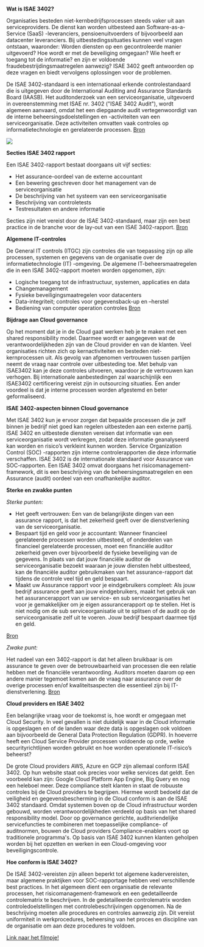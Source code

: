 **Wat is ISAE 3402?** 

Organisaties besteden niet-kernbedrijfsprocessen steeds vaker uit aan serviceproviders. 
De dienst kan worden uitbesteed aan Software-as-a-Service (SaaS) -leveranciers, pensioenuitvoerders of bijvoorbeeld aan datacenter leveranciers. 
Bij uitbestedingssituaties kunnen veel vragen ontstaan, waaronder: Worden diensten op een gecontroleerde manier uitgevoerd? 
Hoe wordt er met de beveiliging omgegaan? Wie heeft er toegang tot de informatie? en zijn er voldoende fraudebestrijdingsmaatregelen aanwezig? 
ISAE 3402 geeft antwoorden op deze vragen en biedt vervolgens oplossingen voor de problemen. 

De ISAE 3402-standaard is een internationaal erkende controlestandaard die is uitgegeven door de International Auditing and Assurance Standards Board (IAASB).
Het auditonderzoek van een serviceorganisatie, uitgevoerd in overeenstemming met ISAE nr. 3402 ("ISAE 3402 Audit"), wordt algemeen aanvaard, omdat het een diepgaande audit vertegenwoordigt van de interne beheersingsdoelstellingen en -activiteiten van een serviceorganisatie.
Deze activiteiten omvatten vaak controles op informatietechnologie en gerelateerde processen. [Bron](https://isae3402.co.uk/isae-3402 )

![](https://www.isae3402.nl/sites/default/files/ISAE_3402_proces_outsourcing_0.png)

**Secties ISAE 3402 rapport**

Een ISAE 3402-rapport bestaat doorgaans uit vijf secties: 

* Het assurance-oordeel van de externe accountant  
* Een bewering geschreven door het management van de serviceorganisatie  
* De beschrijving van het systeem van een serviceorganisatie 
* Beschrijving van controletests  
* Testresultaten en andere informatie 

Secties zijn niet vereist door de ISAE 3402-standaard, maar zijn een best practice in de branche voor de lay-out van een ISAE 3402-rapport. [Bron](https://isae3402.co.uk/isae-3402)

 **Algemene IT-controles** 

De General IT controls (ITGC) zijn controles die van toepassing zijn op alle processen, systemen en gegevens van de organisatie over de informatietechnologie (IT) -omgeving. De algemene IT-beheersmaatregelen die in een ISAE 3402-rapport moeten worden opgenomen, zijn:     

* Logische toegang tot de infrastructuur, systemen, applicaties en data 
* Changemanagement 
* Fysieke beveiligingsmaatregelen voor datacenters 
* Data-integriteit; controles voor gegevensback-up en –herstel 
* Bediening van computer operation controles 
[Bron](https://isae3402.co.uk/isae-3402)

 **Bijdrage aan Cloud governance**

Op het moment dat je in de Cloud gaat werken heb je te maken met een shared responsibility model. Daarmee wordt er aangegeven wat de verantwoordelijkheden zijn van de Cloud provider en van de klanten.  Veel organisaties richten zich op kernactiviteiten en besteden niet-kernprocessen uit. Als gevolg van afgenomen vertrouwen tussen partijen neemt de vraag naar controle over uitbesteding toe. Met behulp van ISAE3402 kan je deze controles uitvoeren, waardoor je de vertrouwen kan verhogen. Bij internationale aanbestedingen zal waarschijnlijk een ISAE3402 certificering vereist zijn in outsourcing situaties. Een ander voordeel is dat je interne processen worden afgestemd en beter geformaliseerd.  

**ISAE 3402-aspecten binnen Cloud governance**

Met ISAE 3402 kun je ervoor zorgen dat bepaalde processen die je zelf binnen je bedrijf niet goed kan regelen uitbesteden aan een externe partij. ISAE 3402 en uitbestede diensten vereisen dat informatie van een serviceorganisatie wordt verkregen, zodat deze informatie geanalyseerd kan worden en risico’s verkleint kunnen worden. Service Organization Control (SOC) -rapporten zijn interne controlerapporten die deze informatie verschaffen. ISAE 3402 is de internationale standaard voor Assurance van SOC-rapporten. Een ISAE 3402 omvat doorgaans het risicomanagement-framework, dit is een beschrijving van de beheersingsmaatregelen en een Assurance (audit) oordeel van een onafhankelijke auditor.  

**Sterke en zwakke punten**

*Sterke punten:*  
* Het geeft vertrouwen: Een van de belangrijkste dingen van een assurance rapport, is dat het zekerheid geeft over de dienstverlening van de serviceorganisatie. 
* Bespaart tijd en geld voor je accountant: Wanneer financieel gerelateerde processen worden uitbesteed, of onderdelen van financieel gerelateerde processen, moet een financiële auditor zekerheid geven over bijvoorbeeld de fysieke beveiliging van de gegevens. In plaats van dat jouw financiële auditor de serviceorganisatie bezoekt waaraan je jouw diensten hebt uitbesteed, kan de financiële auditor gebruikmaken van het assurance-rapport dat tijdens de controle veel tijd en geld bespaart. 
* Maakt uw Assurance rapport voor je eindgebruikers compleet: Als jouw bedrijf assurance geeft aan jouw eindgebruikers, maakt het gebruik van het assurancerapport van uw service- en sub serviceorganisaties het voor je gemakkelijker om je eigen assurancerapport op te stellen. Het is niet nodig om de sub serviceorganisatie uit te splitsen of de audit op de serviceorganisatie zelf uit te voeren. Jouw bedrijf bespaart daarmee tijd en geld. 

[Bron](https://datacenter.com/news_and_insight/key-advantages-of-a-soc-isae3402-report/)

*Zwake punt:* 

Het nadeel van een 3402-rapport is dat het alleen bruikbaar is om assurance te geven over de betrouwbaarheid van processen die een relatie hebben met de financiële verantwoording. Auditors moeten daarom op een andere manier tegemoet komen aan de vraag naar assurance over de overige processen en/of kwaliteitsaspecten die essentieel zijn bij IT-dienstverlening. [Bron](https://www.dbaudit.nl/isae-3402/)

**Cloud providers en ISAE 3402**

Een belangrijke vraag voor de toekomst is, hoe wordt er omgegaan met Cloud Security. In veel gevallen is niet duidelijk waar in de Cloud informatie is opgeslagen en of de landen waar deze data is opgeslagen ook voldoen aan bijvoorbeeld de General Data Protection Regulation (GDPR). In hoeverre heeft een Cloud Service Provider processen voldoende op orde, welke securityrichtlijnen worden gebruikt en hoe worden operationele IT-risico’s beheerst? 

De grote Cloud providers AWS, Azure en GCP zijn allemaal conform ISAE 3402. Op hun website staat ook precies voor welke services dat geldt. Een voorbeeld kan zijn: Google Cloud Platform App Engine, Big Query en nog een heleboel meer. Deze compliance stelt klanten in staat de robuuste controles bij de Cloud providers te begrijpen. Hiermee wordt bedoeld dat de veiligheid en gegevensbescherming in de Cloud conform is aan de ISAE 3402 standaard. Omdat systemen boven op de Cloud infrastructuur worden gebouwd, worden verantwoordelijkheden verdeeld op basis van het shared responsibility model. Door op governance gerichte, auditvriendelijke servicefuncties te combineren met toepasselijke compliance- of auditnormen, bouwen de Cloud providers Compliance-enablers voort op traditionele programma's.  Op basis van ISAE 3402 kunnen klanten geholpen worden bij het opzetten en werken in een Cloud-omgeving voor beveiligingscontrole. 

**Hoe conform is ISAE 3402?** 

De ISAE 3402-vereisten zijn alleen beperkt tot algemene kadervereisten, maar algemene praktijken voor SOC-rapportage hebben veel verschillende best practices. In het algemeen dient een organisatie de relevante processen, het risicomanagement-framework en een gedetailleerde controlematrix te beschrijven. In de gedetailleerde controlematrix worden controledoelstellingen met controlebeschrijvingen opgenomen. Na de beschrijving moeten alle procedures en controles aanwezig zijn. Dit vereist uniformiteit in werkprocedures, beheersing van het proces en discipline van de organisatie om aan deze procedures te voldoen. 

[Link naar het filmpje!](https://www.youtube.com/watch?v=CGQUCbDtCwI)